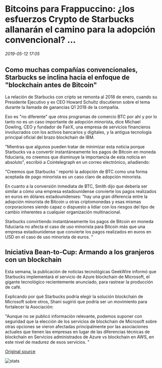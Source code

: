 # Bitcoins para Frappuccino: ¿los esfuerzos Crypto de Starbucks allanarán el camino para la adopción convencional? ...

###### 2019-05-12 17:05

## Como muchas compañías convencionales, Starbucks se inclina hacia el enfoque de "blockchain antes de Bitcoin"

La relación de Starbucks con cripto se remonta al 2018 de enero, cuando su Presidente Ejecutivo y ex CEO Howard Schultz discutieron sobre el tema durante la llamada de ganancias Q1 2018 de la compañía.

Eso es "no diferente" que otros programas de comercio BTC por ahí y por lo tanto no es un caso importante de adopción minorista, dice Michael Dowling, CEO y fundador de FairX, una empresa de servicios financieros involucrados con los activos bancarios y digitales, y la antigua tecnología principal oficial del brazo blockchain de IBM.

"Mientras que algunos pueden tratar de minimizar esta noticia porque Starbucks va a convertir instantáneamente los pagos de Bitcoin en moneda fiduciaria, no creemos que disminuye la importancia de esta noticia en absoluto", escribió a Cointelegraph en un correo electrónico, añadiendo:

"Creemos que Starbucks ' reportó la adopción de BTC como una forma aceptada de pago minorista es un caso claro de adopción minorista.

En cuanto a la conversión inmediata de BTC, Smith dijo que debería ser similar a cómo una empresa estadounidense convierte los pagos realizados en euros en dólares estadounidenses: "hay una gran diferencia entre la adopción minorista de Bitcoin u otras criptomonedas y esas mismas corporaciones siendo capaz o dispuesto a lidiar con los riesgos del tipo de cambio inherentes a cualquier organización multinacional.

Starbucks convirtiendo instantáneamente los pagos de Bitcoin en moneda fiduciaria no afecta el caso de uso minorista para Bitcoin más que una empresa estadounidense que convierte los pagos realizados en euros en USD en el caso de uso minorista de euros. "

## Iniciativa Bean-to-Cup: Armando a los granjeros con un blockchain

Esta semana, la publicación de noticias tecnológicas GeekWire informó que Starbucks implementará el servicio de Azure blockchain de Microsoft, el gigante tecnológico recientemente anunciado, para rastrear la producción de café.

Explicando por qué Starbucks podría elegir la solución blockchain de Microsoft sobre otros, Shani sugirió que podría ser un movimiento para fortalecer la Asociación:

"Aunque no se publicó información relevante, podemos suponer con seguridad que la elección de los servicios de blockchain de Microsoft sobre otras opciones se vieron afectadas principalmente por las asociaciones actuales que tienen las empresas en lugar de las diferencias técnicas de blockchain en Servicios administrados de Azure vs blockchain en AWS, en este nivel de madurez de esos servicios. "

[Original source](https://cointelegraph.com/news/bitcoins-for-frappuccino-will-starbucks-crypto-endeavours-pave-the-way-for-mainstream-adoption)

![stats](https://c.statcounter.com/11760860/0/a89fa40b/1/ "stats")